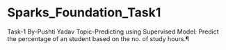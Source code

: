 # Sparks_Foundation_Task1
Task-1  By-Pushti Yadav  Topic-Predicting using Supervised Model: Predict the percentage of an student based on the no. of study hours.¶
